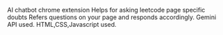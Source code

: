 AI chatbot chrome extension
Helps for asking leetcode page specific doubts
Refers questions on your page and responds accordingly.
Gemini API used.
HTML,CSS,Javascript used. 
